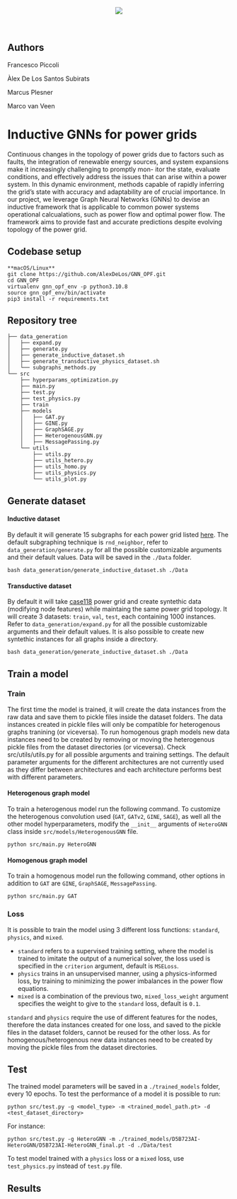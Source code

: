 <p align="center">
  <img src="https://d2k0ddhflgrk1i.cloudfront.net/Websections/Huisstijl/Bouwstenen/Logo/02-Visual-Bouwstenen-Logo-Varianten-v1.png"/><br>
  <br><br>
</p>

## Authors

Francesco Piccoli

Àlex De Los Santos Subirats

Marcus Plesner

Marco van Veen

# Inductive GNNs for power grids
Continuous changes in the topology of power grids due to factors such as faults, the integration of renewable energy sources, and system expansions make it increasingly challenging to promptly mon- itor the state, evaluate conditions, and effectively address the issues that can arise within a power system. In this dynamic environment, methods capable of rapidly inferring the grid’s state with accuracy and adaptability are of crucial importance. In our project, we leverage Graph Neural Networks (GNNs) to devise an inductive framework that is applicable to common power systems operational calcualations, such as power flow and optimal power flow. The framework aims to provide fast and accurate predictions despite evolving topology of the power grid.


## Codebase setup
```
**macOS/Linux**
git clone https://github.com/AlexDeLos/GNN_OPF.git
cd GNN_OPF
virtualenv gnn_opf_env -p python3.10.8 
source gnn_opf_env/bin/activate
pip3 install -r requirements.txt
```

## Repository tree
```
├── data_generation
│   ├── expand.py
│   ├── generate.py
│   ├── generate_inductive_dataset.sh
│   ├── generate_transductive_physics_dataset.sh
│   └── subgraphs_methods.py
└── src
    ├── hyperparams_optimization.py
    ├── main.py
    ├── test.py
    ├── test_physics.py
    ├── train
    ├── models
    │   ├── GAT.py
    │   ├── GINE.py
    │   ├── GraphSAGE.py
    │   ├── HeterogenousGNN.py
    │   ├── MessagePassing.py
    └── utils
        ├── utils.py
        ├── utils_hetero.py
        ├── utils_homo.py
        ├── utils_physics.py
        └── utils_plot.py
```

## Generate dataset

#### Inductive dataset
By default it will generate 15 subgraphs for each power grid listed [here](https://pandapower.readthedocs.io/en/v2.4.0/networks/power_system_test_cases.html). 
The default subgraphing technique is `rnd_neighbor`, refer to `data_generation/generate.py` for all the possible customizable arguments and their default values. Data will be saved in the `./Data` folder.
```
bash data_generation/generate_inductive_dataset.sh ./Data
```


#### Transductive dataset

By default it will take [case118](https://pandapower.readthedocs.io/en/v2.4.0/networks/power_system_test_cases.html#case-118) power grid and create syntethic data (modifying node features) while maintaing the same power grid topology. It will create 3 datasets: `train`, `val`, `test`, each containing 1000 instances. Refer to `data_generation/expand.py` for all the possible customizable arguments and their default values. It is also possible to create new syntethic instances for all graphs inside a directory.  
```
bash data_generation/generate_inductive_dataset.sh ./Data
```

## Train a model

### Train
The first time the model is trained, it will create the data instances from the raw data and save them to pickle files inside the dataset folders. The data instances created in pickle files will only be compatible for heterogenous graphs tranining (or viceversa). To run homogenous graph models new data instances need to be created by removing or moving the heterogenous pickle files from the dataset directories (or viceversa).
Check src/utils/utils.py for all possible arguments and training settings. The default parameter arguments for the different architectures are not currently used as they differ between architectures and each architecture performs best with different parameters.

#### Heterogenous graph model
To train a heterogenous model run the following command. To customize the heterogenous convolution used (`GAT`, `GATv2`, `GINE`, `SAGE`), as well all the other model hyperparameters, modify the `__init__` arguments of `HeteroGNN` class inside `src/models/HeterogenousGNN` file. 
```
python src/main.py HeteroGNN
```

#### Homogenous graph model
To train a homogenous model run the following command, other options in addition to `GAT` are `GINE`, `GraphSAGE`, `MessagePassing`.
```
python src/main.py GAT
```

### Loss
It is possible to train the model using 3 different loss functions: `standard`, `physics`, and `mixed`.
* `standard` refers to a supervised training setting, where the model is trained to imitate the output of a numerical solver, the loss used is specified in the `criterion` argument, default is `MSELoss`.
* `physics` trains in an unsupervised manner, using a physics-informed loss,  by training to minimizing the power imbalances in the power flow equations.
* `mixed` is a combination of the previous two, `mixed_loss_weight` argument specifies the weight to give to the `standard` loss, default is `0.1`.

`standard` and `physics` require the use of different features for the nodes, therefore the data instances created for one loss, and saved to the pickle files in the dataset folders, cannot be reused for the other loss. As for homogenous/heterogenous new data instances need to be created by moving the pickle files from the dataset directories.



## Test
The trained model parameters will be saved in a `./trained_models` folder, every 10 epochs.
To test the performance of a model it is possible to run:
```
python src/test.py -g <model_type> -m <trained_model_path.pt> -d <test_dataset_directory>
```
For instance:
```
python src/test.py -g HeteroGNN -m ./trained_models/D5B723AI-HeteroGNN/D5B723AI-HeteroGNN_final.pt -d ./Data/test
```
To test model trained with a `physics` loss or a `mixed` loss, use `test_physics.py` instead of `test.py` file.



## Results

